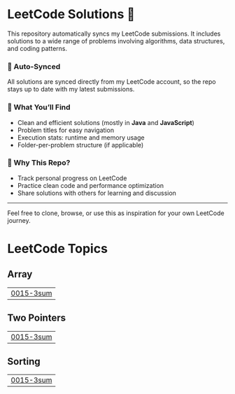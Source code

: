 # LeetCode Solutions 🚀

This repository automatically syncs my LeetCode submissions. It includes solutions to a wide range of problems involving algorithms, data structures, and coding patterns.

### 🔄 Auto-Synced
All solutions are synced directly from my LeetCode account, so the repo stays up to date with my latest submissions.

### 📂 What You’ll Find
- Clean and efficient solutions (mostly in **Java** and **JavaScript**)
- Problem titles for easy navigation
- Execution stats: runtime and memory usage
- Folder-per-problem structure (if applicable)

### 🧠 Why This Repo?
- Track personal progress on LeetCode
- Practice clean code and performance optimization
- Share solutions with others for learning and discussion

---

Feel free to clone, browse, or use this as inspiration for your own LeetCode journey.

<!---LeetCode Topics Start-->
# LeetCode Topics
## Array
|  |
| ------- |
| [0015-3sum](https://github.com/adarshupadhyay21/LeetCode/tree/master/0015-3sum) |
## Two Pointers
|  |
| ------- |
| [0015-3sum](https://github.com/adarshupadhyay21/LeetCode/tree/master/0015-3sum) |
## Sorting
|  |
| ------- |
| [0015-3sum](https://github.com/adarshupadhyay21/LeetCode/tree/master/0015-3sum) |
<!---LeetCode Topics End-->
